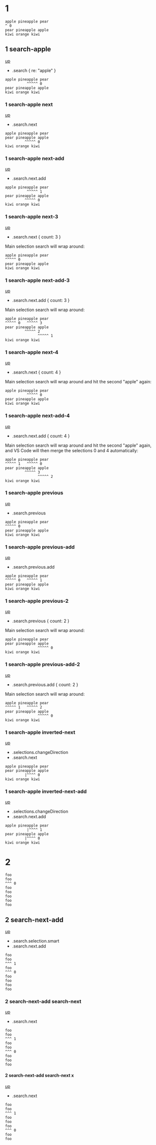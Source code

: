 # 1

```
apple pineapple pear
^ 0
pear pineapple apple
kiwi orange kiwi
```

## 1 search-apple
[up](#1)

- .search { re: "apple" }

```
apple pineapple pear
          ^^^^^ 0
pear pineapple apple
kiwi orange kiwi
```

### 1 search-apple next
[up](#1-search-apple)

- .search.next

```
apple pineapple pear
pear pineapple apple
         ^^^^^ 0
kiwi orange kiwi
```

### 1 search-apple next-add
[up](#1-search-apple)

- .search.next.add

```
apple pineapple pear
          ^^^^^ 1
pear pineapple apple
         ^^^^^ 0
kiwi orange kiwi
```

### 1 search-apple next-3
[up](#1-search-apple)

- .search.next { count: 3 }

Main selection search will wrap around:

```
apple pineapple pear
^^^^^ 0
pear pineapple apple
kiwi orange kiwi
```

### 1 search-apple next-add-3
[up](#1-search-apple)

- .search.next.add { count: 3 }

Main selection search will wrap around:

```
apple pineapple pear
^^^^^ 0   ^^^^^ 3
pear pineapple apple
         ^^^^^ 2
               ^^^^^ 1
kiwi orange kiwi
```

### 1 search-apple next-4
[up](#1-search-apple)

- .search.next { count: 4 }

Main selection search will wrap around and hit the second "apple" again:

```
apple pineapple pear
          ^^^^^ 0
pear pineapple apple
kiwi orange kiwi
```

### 1 search-apple next-add-4
[up](#1-search-apple)

- .search.next.add { count: 4 }

Main selection search will wrap around and hit the second "apple" again, and VS
Code will then merge the selections 0 and 4 automatically:

```
apple pineapple pear
^^^^^ 1   ^^^^^ 0
pear pineapple apple
         ^^^^^ 3
               ^^^^^ 2
kiwi orange kiwi
```

### 1 search-apple previous
[up](#1-search-apple)

- .search.previous

```
apple pineapple pear
^^^^^ 0
pear pineapple apple
kiwi orange kiwi
```

### 1 search-apple previous-add
[up](#1-search-apple)

- .search.previous.add

```
apple pineapple pear
^^^^^ 0   ^^^^^ 1
pear pineapple apple
kiwi orange kiwi
```

### 1 search-apple previous-2
[up](#1-search-apple)

- .search.previous { count: 2 }

Main selection search will wrap around:

```
apple pineapple pear
pear pineapple apple
               ^^^^^ 0
kiwi orange kiwi
```

### 1 search-apple previous-add-2
[up](#1-search-apple)

- .search.previous.add { count: 2 }

Main selection search will wrap around:

```
apple pineapple pear
^^^^^ 1   ^^^^^ 2
pear pineapple apple
               ^^^^^ 0
kiwi orange kiwi
```

### 1 search-apple inverted-next
[up](#1-search-apple)

- .selections.changeDirection
- .search.next

```
apple pineapple pear
pear pineapple apple
         |^^^^ 0
kiwi orange kiwi
```

### 1 search-apple inverted-next-add
[up](#1-search-apple)

- .selections.changeDirection
- .search.next.add

```
apple pineapple pear
          |^^^^ 1
pear pineapple apple
         |^^^^ 0
kiwi orange kiwi
```

# 2

```
foo
foo
^^^ 0
foo
foo
foo
foo
foo
```

## 2 search-next-add
[up](#2)

- .search.selection.smart
- .search.next.add

```
foo
foo
^^^ 1
foo
^^^ 0
foo
foo
foo
foo
```

### 2 search-next-add search-next
[up](#2-search-next-add)

- .search.next

```
foo
foo
^^^ 1
foo
foo
^^^ 0
foo
foo
foo
```

#### 2 search-next-add search-next x
[up](#2-search-next-add-search-next)

- .search.next

```
foo
foo
^^^ 1
foo
foo
foo
^^^ 0
foo
foo
```
